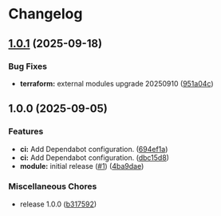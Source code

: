 # Changelog

## [1.0.1](https://github.com/gocloudLa/terraform-aws-wrapper-static-site/compare/v1.0.0...v1.0.1) (2025-09-18)


### Bug Fixes

* **terraform:** external modules upgrade 20250910 ([951a04c](https://github.com/gocloudLa/terraform-aws-wrapper-static-site/commit/951a04c01491d8996c8ac3f5d5546f48acf0b85a))

## 1.0.0 (2025-09-05)


### Features

* **ci:** Add Dependabot configuration. ([694ef1a](https://github.com/gocloudLa/terraform-aws-wrapper-static-site/commit/694ef1af152c95cfacf18a5339f7c2135065ec3c))
* **ci:** Add Dependabot configuration. ([dbc15d8](https://github.com/gocloudLa/terraform-aws-wrapper-static-site/commit/dbc15d85d3a3c82658fe36de16de1fb34d42d4cb))
* **module:** initial release ([#1](https://github.com/gocloudLa/terraform-aws-wrapper-static-site/issues/1)) ([4ba9dae](https://github.com/gocloudLa/terraform-aws-wrapper-static-site/commit/4ba9dae18b6e23830d2d9bfface22b9f46d349c3))


### Miscellaneous Chores

* release 1.0.0 ([b317592](https://github.com/gocloudLa/terraform-aws-wrapper-static-site/commit/b31759262ea0343bac5228daab1393e61525bee5))
